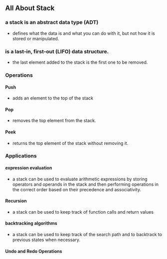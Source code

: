 ## All About Stack
### a stack is an abstract data type (ADT)
- defines what the data is and what you can do with it, but not how it is stored or manipulated.
### is a last-in, first-out (LIFO) data structure.
- the last element added to the stack is the first one to be removed.
### Operations
#### Push
- adds an element to the top of the stack
#### Pop
- removes the top element from the stack.
#### Peek
- returns the top element of the stack without removing it.
### Applications
#### expression evaluation
- a stack can be used to evaluate arithmetic expressions by storing operators
  and operands in the stack and then performing operations in the correct order
  based on their precedence and associativity.
#### Recursion
- a stack can be used to keep track of function calls and return values
#### backtracking algorithms
- a stack can be used to keep track of the search path and to backtrack to previous states when necessary.
#### Undo and Redo Operations
